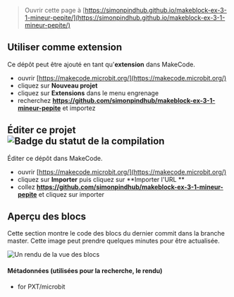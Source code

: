 
> Ouvrir cette page à [https://simonpindhub.github.io/makeblock-ex-3-1-mineur-pepite/](https://simonpindhub.github.io/makeblock-ex-3-1-mineur-pepite/)

## Utiliser comme extension

Ce dépôt peut être ajouté en tant qu'**extension** dans MakeCode.

* ouvrir [https://makecode.microbit.org/](https://makecode.microbit.org/)
* cliquez sur **Nouveau projet**
* cliquez sur **Extensions** dans le menu engrenage
* recherchez **https://github.com/simonpindhub/makeblock-ex-3-1-mineur-pepite** et importez

## Éditer ce projet ![Badge du statut de la compilation](https://github.com/simonpindhub/makeblock-ex-3-1-mineur-pepite/workflows/MakeCode/badge.svg)

Éditer ce dépôt dans MakeCode.

* ouvrir [https://makecode.microbit.org/](https://makecode.microbit.org/)
* cliquez sur **Importer** puis cliquez sur **Importer l'URL **
* collez **https://github.com/simonpindhub/makeblock-ex-3-1-mineur-pepite** et cliquez sur importer

## Aperçu des blocs

Cette section montre le code des blocs du dernier commit dans la branche master.
Cette image peut prendre quelques minutes pour être actualisée.

![Un rendu de la vue des blocs](https://github.com/simonpindhub/makeblock-ex-3-1-mineur-pepite/raw/master/.github/makecode/blocks.png)

#### Métadonnées (utilisées pour la recherche, le rendu)

* for PXT/microbit
<script src="https://makecode.com/gh-pages-embed.js"></script><script>makeCodeRender("{{ site.makecode.home_url }}", "{{ site.github.owner_name }}/{{ site.github.repository_name }}");</script>
